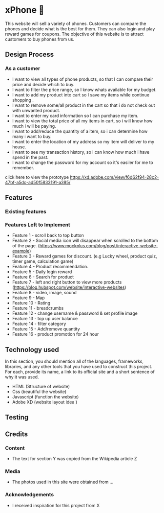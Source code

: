# xPhone :iphone:

This website will sell a variety of phones. Customers can compare the phones and decide what is the best for them. They can also login and play reward games for coupons. The objective of this website is to attract customers to buy phones from us.

## Design Process

### As a customer

- I want to view all types of phone products, so that I can compare their price and decide which to buy.
- I want to filter the price range, so I know whats available for my budget.
- I want to add my product into cart so I save my items while continue shopping .
- I want to remove some/all product in the cart so that i do not check out with unwanted product.
- I want to enter my card information so I can purchase my item.
- I want to view the total price of all my items in cart, so i will know how much i will be paying.
- I want to add/reduce the quantity of a item, so i can determine how many i want to buy.
- I want to enter the location of my address so my item will deliver to my house.
- I want to see my transaction history, so i can know how much i have spend in the past.
- I want to change the password for my account so it's easiler for me to remember.

click here to view the prototype <u>https://xd.adobe.com/view/f6d62f94-28c2-47bf-a5dc-ad50f5833191-a385/</u>

## Features

### Existing features

### Features Left to Implement

- Feature 1 - scroll back to top button
- Feature 2 - Social media icon will disappear when scrolled to the bottom of the page. (https://www.mockplus.com/blog/post/interactive-website-example)
- Feature 3 - Reward games for discount. (e.g Lucky wheel, product quiz, timer game, calculation game)
- Feature 4 - Product recommendation.
- Feature 5 - Daily login reward
- Feature 6 - Search for product
- Feature 7 - left and right button to view more products (https://blog.hubspot.com/website/interactive-websites)
- Feature 8 - video, image, sound
- Feature 9 - Map
- Feature 10 - Rating
- Feature 11 - breadcrumbs
- Feature 12 - change username & password & set profile image
- Feature 13 - top up user balance
- Feature 14 - filter category
- Feature 15 - Add/remove quantity
- Feature 16 - product promotion for 24 hour

## Technology used

In this section, you should mention all of the languages, frameworks, libraries, and any other tools that you have used to construct this project. For each, provide its name, a link to its official site and a short sentence of why it was used.

<ul>
  <li>HTML (Structure of website)</li>
  <li>Css (beautiful the website)</li>
  <li>Javascript (function the website)</li>
  <li>Adobe XD (website layout idea )</li>
</ul>

## Testing

## Credits

### Content

- The text for section Y was copied from the Wikipedia article Z

### Media

- The photos used in this site were obtained from ...

### Acknowledgements

- I received inspiration for this project from X
